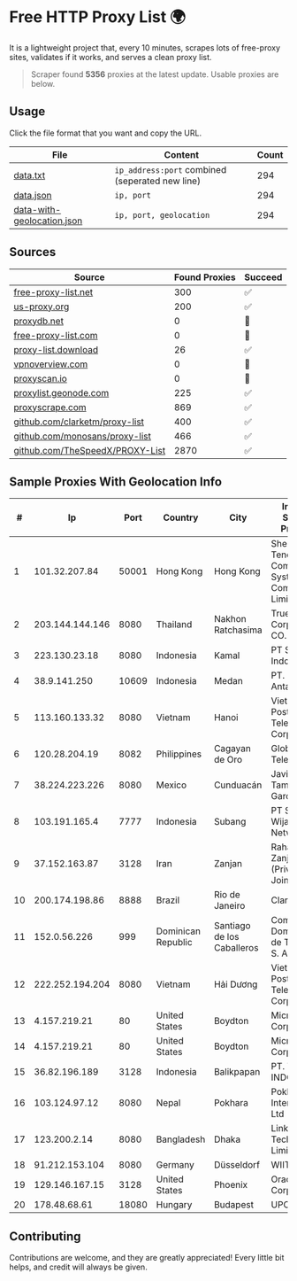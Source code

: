 
# Free HTTP Proxy List 🌍

It is a lightweight project that, every 10 minutes, scrapes lots of free-proxy sites, validates if it works, and serves a clean proxy list.


> Scraper found **5356** proxies at the latest update. Usable proxies are below.

## Usage

Click the file format that you want and copy the URL.


|File|Content|Count|
|----|-------|-----|
|[data.txt](https://raw.githubusercontent.com/themiralay/Proxy-List-World/master/data.txt)|`ip_address:port` combined (seperated new line)|294|
|[data.json](https://raw.githubusercontent.com/themiralay/Proxy-List-World/master/data.json)|`ip, port`|294|
|[data-with-geolocation.json](https://raw.githubusercontent.com/themiralay/Proxy-List-World/master/data-with-geolocation.json)|`ip, port, geolocation`|294|

## Sources

|Source|Found Proxies|Succeed|
|------|-------------|-------|
|[free-proxy-list.net](https://free-proxy-list.net)|300|✅|
|[us-proxy.org](https://www.us-proxy.org)|200|✅|
|[proxydb.net](http://proxydb.net)|0|🚫|
|[free-proxy-list.com](https://free-proxy-list.com/?page=&port=&type%5B%5D=http&type%5B%5D=https&up_time=0&search=Search)|0|🚫|
|[proxy-list.download](https://www.proxy-list.download/HTTP)|26|✅|
|[vpnoverview.com](https://vpnoverview.com/privacy/anonymous-browsing/free-proxy-servers)|0|🚫|
|[proxyscan.io](https://www.proxyscan.io)|0|🚫|
|[proxylist.geonode.com](https://proxylist.geonode.com/api/proxy-list?limit=300&page=1&sort_by=lastChecked&sort_type=desc&protocols=http,https)|225|✅|
|[proxyscrape.com](https://api.proxyscrape.com/v2/?request=displayproxies&protocol=http&timeout=10000&country=all&ssl=all&anonymity=all)|869|✅|
|[github.com/clarketm/proxy-list](https://raw.githubusercontent.com/clarketm/proxy-list/master/proxy-list-raw.txt)|400|✅|
|[github.com/monosans/proxy-list](https://raw.githubusercontent.com/monosans/proxy-list/main/proxies/http.txt)|466|✅|
|[github.com/TheSpeedX/PROXY-List](https://raw.githubusercontent.com/TheSpeedX/PROXY-List/master/http.txt)|2870|✅|


## Sample Proxies With Geolocation Info

|#|Ip|Port|Country|City|Internet Service Provider|
|-|--|----|-------|----|-------------------------|
|1|101.32.207.84|50001|Hong Kong|Hong Kong|Shenzhen Tencent Computer Systems Company Limited|
|2|203.144.144.146|8080|Thailand|Nakhon Ratchasima|True Internet Corporation CO. Ltd.|
|3|223.130.23.18|8080|Indonesia|Kamal|PT Solnet Indonesia|
|4|38.9.141.250|10609|Indonesia|Medan|PT. Media Antar Nusa|
|5|113.160.133.32|8080|Vietnam|Hanoi|VietNam Post and Telecom Corporation|
|6|120.28.204.19|8082|Philippines|Cagayan de Oro|Globe Telecom|
|7|38.224.223.226|8080|Mexico|Cunduacán|Javier Tamayo Garcia|
|8|103.191.165.4|7777|Indonesia|Subang|PT Sakti Wijaya Network|
|9|37.152.163.87|3128|Iran|Zanjan|Rahanet Zanjan Co. (Private Joint-Stock)|
|10|200.174.198.86|8888|Brazil|Rio de Janeiro|Claro S.A|
|11|152.0.56.226|999|Dominican Republic|Santiago de los Caballeros|Compañía Dominicana de Teléfonos S. A.|
|12|222.252.194.204|8080|Vietnam|Hải Dương|VietNam Post and Telecom Corporation|
|13|4.157.219.21|80|United States|Boydton|Microsoft Corporation|
|14|4.157.219.21|80|United States|Boydton|Microsoft Corporation|
|15|36.82.196.189|3128|Indonesia|Balikpapan|PT. TELKOM INDONESIA|
|16|103.124.97.12|8080|Nepal|Pokhara|Pokhara Internet Pvt. Ltd|
|17|123.200.2.14|8080|Bangladesh|Dhaka|Link3 Technologies Limited|
|18|91.212.153.104|8080|Germany|Düsseldorf|WIIT AG|
|19|129.146.167.15|3128|United States|Phoenix|Oracle Corporation|
|20|178.48.68.61|18080|Hungary|Budapest|UPC|



## Contributing

Contributions are welcome, and they are greatly appreciated! Every
little bit helps, and credit will always be given.

